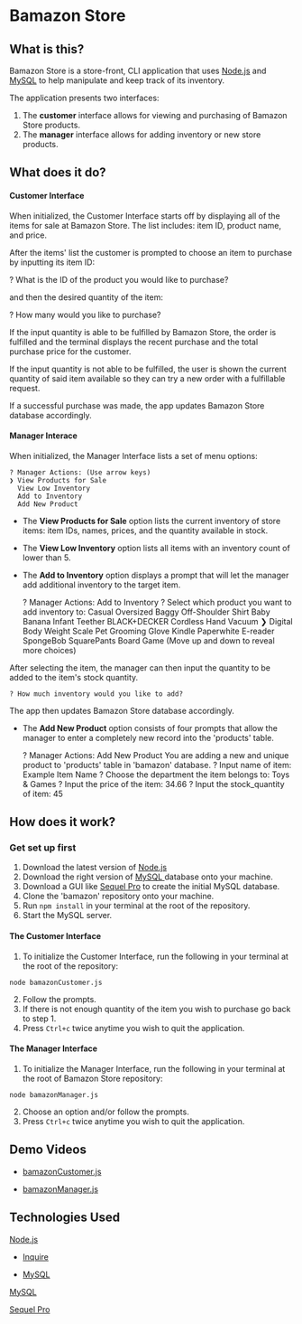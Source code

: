 # Bamazon Store
## What is this?

Bamazon Store is a store-front, CLI application that uses [Node.js](https://nodejs.org/en/) and [MySQL](https://www.mysql.com/) to help manipulate and keep track of its inventory.

The application presents two interfaces:

1. The  **customer** interface allows for viewing and purchasing of Bamazon Store products.
2. The **manager** interface allows for adding inventory or new store products.


## What does it do?
#### Customer Interface

When initialized, the Customer Interface starts off by displaying all of the items for sale at Bamazon Store. The list includes: item ID, product name, and price.

After the items' list the customer is prompted to choose an item to purchase by inputting its item ID:

  ? What is the ID of the product you would like to purchase?

and then the desired quantity of the item:

  ? How many would you like to purchase?

If the input quantity is able to be fulfilled by Bamazon Store, the order is fulfilled and the terminal displays the recent purchase and the total purchase price for the customer. 

If the input quantity is not able to be fulfilled, the user is shown the current quantity of said item available so they can try a new order with a fulfillable request.

If a successful purchase was made, the app updates Bamazon Store database accordingly. 

#### Manager Interace
When initialized, the Manager Interface lists a set of menu options:

	? Manager Actions: (Use arrow keys)
	❯ View Products for Sale 
	  View Low Inventory 
	  Add to Inventory 
	  Add New Product
	  
- The **View Products for Sale** option lists the current inventory of store items: item IDs, names, prices, and the quantity available in stock. 

- The **View Low Inventory** option lists all items with an inventory count of lower than 5.

- The **Add to Inventory** option displays a prompt that will let the manager add additional inventory to the target item.

	? Manager Actions: Add to Inventory
	? Select which product you want to add inventory to:
	Casual Oversized Baggy Off-Shoulder Shirt
	Baby Banana Infant Teether
	BLACK+DECKER Cordless Hand Vacuum
	❯ Digital Body Weight Scale
	Pet Grooming Glove
	Kindle Paperwhite E-reader
	SpongeBob SquarePants Board Game
	(Move up and down to reveal more choices)

After selecting the item, the manager can then input the quantity to be added to the item's stock quantity.

	? How much inventory would you like to add?

The app then updates Bamazon Store database accordingly. 

- The **Add New Product** option consists of four prompts that allow the manager to enter a completely new record into the 'products' table. 


	? Manager Actions: Add New Product 
	You are adding a new and unique product to 'products' table in 'bamazon' database. 
	? Input name of item: Example Item Name 
	? Choose the department the item belongs to: Toys & Games 
	? Input the price of the item: 34.66
	? Input the stock_quantity of item: 45

## How does it work?

### Get set up first

1. Download the latest version of [Node.js](https://nodejs.org/en/)
2. Download the right version of [MySQL ](https://dev.mysql.com/) database onto your machine. 
3. Download a GUI like [Sequel Pro](https://www.sequelpro.com/) to create the initial MySQL database.
4. Clone the 'bamazon' repository onto your machine.
5. Run `npm install` in your terminal at the root of the repository.
6. Start the MySQL server. 


#### The Customer Interface

1. To initialize the Customer Interface, run the following in your terminal at the root of the repository:


`node bamazonCustomer.js`

2. Follow the prompts.
3. If there is not enough quantity of the item you wish to purchase go back to step 1.
4. Press `Ctrl+c` twice anytime you wish to quit the application.

#### The Manager Interface

1. To initialize the Manager Interface, run the following in your terminal at the root of Bamazon Store repository:


`node bamazonManager.js`

2. Choose an option and/or follow the prompts.
3. Press `Ctrl+c` twice anytime you wish to quit the application.

## Demo Videos

* [bamazonCustomer.js](https://drive.google.com/file/d/1ndJIr8GIOvuuePscSoh5ae0eCLItXVbF/view)

* [bamazonManager.js](https://drive.google.com/file/d/1xMue_Fu7MpxQRMBItlwwy0o99ij-fkax/view)


## Technologies Used
[Node.js](https://nodejs.org/en/)

* [Inquire](https://www.npmjs.com/package/inquirer)

* [MySQL](https://www.npmjs.com/package/mysql)

[MySQL ](https://dev.mysql.com/)

[Sequel Pro](https://www.sequelpro.com/)
